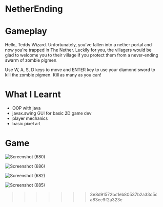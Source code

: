 # NetherEnding

# Gameplay

Hello, Teddy Wizard. Unfortunately, you've fallen into a nether portal and now you're trapped in The Nether. Luckily for you, the villagers would be glad to welcome you to their village if you protect them from a never-ending swarm of zombie pigmen. 

Use W, A, S, D keys to move and ENTER key to use your diamond sword to kill the zombie pigmen. Kill as many as you can!

# What I Learnt
* OOP with java
* javax.swing GUI for basic 2D game dev
* player mechanics
* basic pixel art


# Game 

![Screenshot (680)](https://user-images.githubusercontent.com/63420202/167183367-a2ad116b-3f13-4005-88df-80b9283a9d9d.png)

![Screenshot (686)](https://user-images.githubusercontent.com/63420202/167183760-4b88486e-5501-43f5-9f44-3cfb0c4b550e.png)

![Screenshot (682)](https://user-images.githubusercontent.com/63420202/167183830-bf2784dc-57f7-4da5-ba02-c7f0d2a489c9.png)

![Screenshot (685)](https://user-images.githubusercontent.com/63420202/167184293-fe144235-b7b4-4d27-a532-e1395199b474.png)
>>>>>>> 3e8d91572bc1eb80537b2a33c5ca83ee9f2a323e
